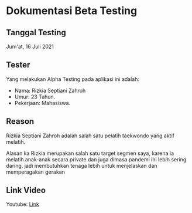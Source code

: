 # Dokumentasi Beta Testing

## Tanggal Testing
Jum'at, 16 Juli 2021

## Tester
Yang melakukan Alpha Testing pada aplikasi ini adalah:
- Nama: Rizkia Septiani Zahroh
- Umur: 23 Tahun.
- Pekerjaan: Mahasiswa.

## Reason
Rizkia Septiani Zahroh adalah salah satu pelatih taekwondo yang aktif melatih. 

Alasan ka Rizkia merupakan salah satu target segmen saya, karena ia melatih anak-anak secara private dan juga dimasa pandemi ini lebih sering daring. jadi membutuhkan tenaga lebih untuk menjelaskan dan memperagakan gerakan
## Link Video
Youtube: [Link](https://www.youtube.com/watch?v=FWyrAYO4SAc)
